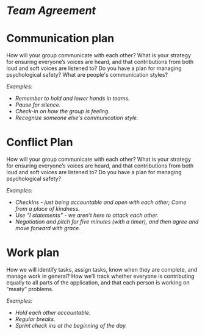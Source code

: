 # _Team Agreement_

# Communication plan
How will your group communicate with each other? What is your strategy for ensuring everyone’s voices are heard, and that contributions from both loud and soft voices are listened to? Do you have a plan for managing psychological safety?  What are people's communication styles?

_Examples:_ 
- _Remember to hold and lower hands in teams._
- _Pause for silence._  
- _Check-in on how the group is feeling._
- _Recognize someone else's communication style._

# Conflict Plan
How will your group communicate with each other? What is your strategy for ensuring everyone’s voices are heard, and that contributions from both loud and soft voices are listened to? Do you have a plan for managing psychological safety?

_Examples:_ 
- _CheckIns - just being accountable and open with each other; Come from a place of kindness._
- _Use "I statements" - we aren't here to attack each other._
- _Negotiation and pitch for five minutes (with a timer), and then agree and move forward with grace._

# Work plan
How we will identify tasks, assign tasks, know when they are complete, and manage work in general? How we’ll track whether everyone is contributing equally to all parts of the application, and that each person is working on “meaty” problems.

_Examples:_ 
- _Hold each other accountable._ 
- _Regular breaks._
- _Sprint check ins at the beginning of the day._
